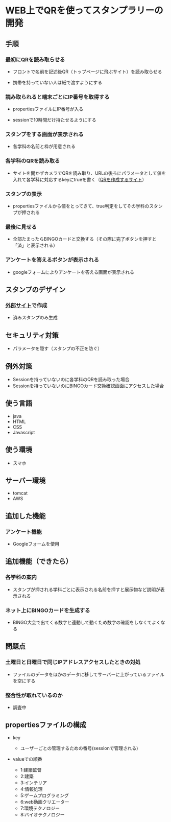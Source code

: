 # WEB上でQRを使ってスタンプラリーの開発

## 手順

### 最初にQRを読み取らせる

* フロントで名前を記述後QR（トップページに飛ぶサイト）を読み取らせる

* 携帯を持っていない人は紙で渡すようにする



### 読み取られると端末ごとにIP番号を取得する

* propertiesファイルにIP番号が入る

* sessionで10時間だけ持たせるようにする




### スタンプをする画面が表示される

* 各学科の名前と枠が用意される



### 各学科のQRを読み取る

* サイトを開かずカメラでQRを読み取り、URLの後ろにパラメータとして値を入れて各学科に対応するkeyにtrueを書く（[QRを作成するサイト](https://tool-taro.com/qr_code_encode/)）


### スタンプの表示

* propertiesファイルから値をとってきて、true判定をしてその学科のスタンプが押される



### 最後に見せる

* 全部たまったらBINGOカードと交換する（その際に完了ボタンを押すと「済」と表示される）

### アンケートを答えるボタンが表示される
* googleフォームによりアンケートを答える画面が表示される


## スタンプのデザイン　
### [外部サイト](http://generator.tubudeco.com/g1256/)で作成
* 済みスタンプのみ生成

## セキュリティ対策

* パラメータを隠す（スタンプの不正を防ぐ）

## 例外対策

* Sessionを持っていないのに各学科のQRを読み取った場合
* Sessionを持っていないのにBINGOカード交換確認画面にアクセスした場合

## 使う言語
* java
* HTML
* CSS
* Javascript

## 使う環境
* スマホ

## サーバー環境
* tomcat
* AWS

## 追加した機能
### アンケート機能
* Googleフォームを使用


## 追加機能（できたら）

### 各学科の案内
* スタンプが押される学科ごとに表示される名前を押すと展示物など説明が表示される

### ネット上にBINGOカードを生成する
* BINGO大会で出てくる数字と連動して動くため数字の確認をしなくてよくなる

## 問題点
### 土曜日と日曜日で同じIPアドレスアクセスしたときの対処
* ファイルのデータをほかのデータに移してサーバーに上がっているファイルを空にする
### 整合性が取れているのか
* 調査中

## propertiesファイルの構成

* key
  * ユーザーごとの管理するための番号(sessionで管理される)

* valueでの順番
  * 1:建築監督
  * 2:建築
  * 3:インテリア
  * 4:情報処理
  * 5:ゲームプログラミング
  * 6:web動画クリエーター
  * 7:環境テクノロジー
  * 8:バイオテクノロジー

